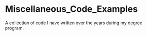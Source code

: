 # Miscellaneous_Code_Examples
A collection of code I have written over the years during my degree program.
